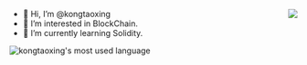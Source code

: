 <img align="right" src="https://github-readme-stats.vercel.app/api/top-langs?username=kongtaoxing&show_icons=true&count_private=true&theme=tokyonight"></img>

- 👋 Hi, I’m @kongtaoxing
- 👀 I’m interested in BlockChain.
- 🌱 I’m currently learning Solidity.

<!---
kongtaoxing/kongtaoxing is a ✨ special ✨ repository because its `README.md` (this file) appears on your GitHub profile.
You can click the Preview link to take a look at your changes.
--->
![kongtaoxing's most used language](https://github-readme-stats.vercel.app/api?username=kongtaoxing&show_icons=true&count_private=true&theme=tokyonight)


